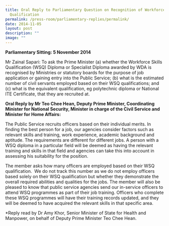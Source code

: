 ```yaml
---
title: Oral Reply to Parliamentary Question on Recognition of Workforce Skills
  Qualification
permalink: /press-room/parliamentary-replies/permalink/
date: 2014-11-05
layout: post
description: ""
image: ""
---
```

**Parliamentary Sitting: 5 November 2014**

Mr Zainal Sapari: To ask the Prime Minister (a) whether the Workforce Skills Qualification (WSQ) Diploma or Specialist Diploma awarded by WDA is recognised by Ministries or statutory boards for the purpose of job application or gaining entry into the Public Service; (b) what is the estimated number of civil servants employed based on their WSQ qualifications; and (c) what is the equivalent qualification, eg polytechnic diploma or National ITE Certificate, that they are recruited at.

**Oral Reply by Mr Teo Chee Hean, Deputy Prime Minister, Coordinating Minister for National Security, Minister in charge of the Civil Service and Minister for Home Affairs:**

The Public Service recruits officers based on their individual merits. In finding the best person for a job, our agencies consider factors such as relevant skills and training, work experience, academic background and aptitude. The requirements are different for different jobs. A person with a WSQ diploma in a particular field will be deemed as having the relevant training and skills in that field and agencies can take this into account in assessing his suitability for the position.  
  
The member asks how many officers are employed based on their WSQ qualification.  We do not track this number as we do not employ officers based solely on their WSQ qualification but whether they demonstrate the overall required abilities and qualities for the jobs. The member will also be pleased to know that public service agencies send our in-service officers to attend WSQ programmes as part of their job training. Officers who complete these WSQ programmes will have their training records updated, and they will be deemed to have acquired the relevant skills in that specific area.  
  
\*Reply read by Dr Amy Khor, Senior Minister of State for Health and Manpower, on behalf of Deputy Prime Minister Teo Chee Hean.